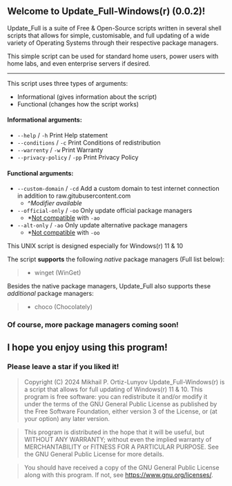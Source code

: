 ## Welcome to Update_Full-Windows(r) (0.0.2)!

Update_Full is a suite of Free & Open-Source scripts written in several shell scripts that allows for simple, customisable, and full updating of a wide variety of Operating Systems through their respective package managers.

This simple script can be used for standard home users, power users with home labs, and even enterprise servers if desired.

---

This script uses three types of arguments:
 - Informational (gives information about the script)
 - Functional (changes how the script works)

#### **Informational arguments:**
 - `--help` / `-h` 		 Print Help statement
 - `--conditions` / `-c`	 Print Conditions of redistribution
 - `--warrenty` / `-w` 	 Print Warranty
 - `--privacy-policy` / `-pp`	 Print Privacy Policy

#### **Functional arguments:**
 - `--custom-domain` / `-cd` Add a custom domain to test internet connection in addition to raw.gitubusercontent.com
	- ^_Modifier available_
 - `--official-only` / `-oo` Only update official package managers
	- *<ins>Not compatible</ins> with `-ao`
 - `--alt-only` / `-ao` Only update alternative package managers
	- *<ins>Not compatible</ins> with `-oo`


This UNIX script is designed especially for Windows(r) 11 & 10

 The script **supports** the following _native_ package managers (Full list below):
> - winget (WinGet)

Besides the native package managers, Update_Full also supports these _additional_ package managers:
> - choco (Chocolately)

 ### Of course, **more package managers coming soon!**


 ## I hope you enjoy using this program!
 ### Please leave a star if you liked it!

 > Copyright (C) 2024  Mikhail P. Ortiz-Lunyov
 > Update_Full-Windows(r) is a script that allows for full updating of
 > Windows(r) 11 & 10.
 > This program is free software: you can redistribute it and/or modify
 > it under the terms of the GNU General Public License as published by
 > the Free Software Foundation, either version 3 of the License, or
 > (at your option) any later version.

 > This program is distributed in the hope that it will be useful,
 > but WITHOUT ANY WARRANTY; without even the implied warranty of
 > MERCHANTABILITY or FITNESS FOR A PARTICULAR PURPOSE.  See the
 > GNU General Public License for more details.
 
 > You should have received a copy of the GNU General Public License
 > along with this program.  If not, see <https://www.gnu.org/licenses/>.
